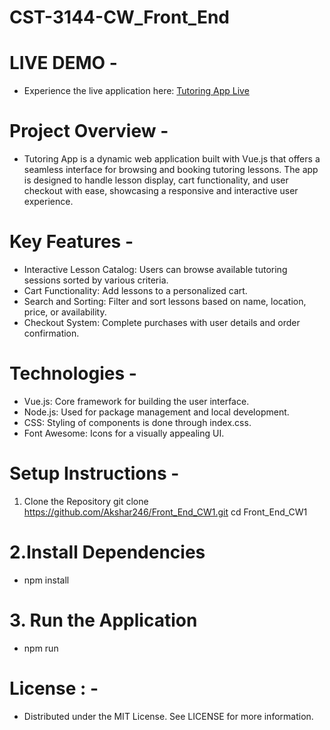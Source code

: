 # CST-3144-CW_Front_End

# LIVE DEMO -
- Experience the live application here: [Tutoring App Live](https://akshar246.github.io/CST-3144-CW_Front_End/)

  
# Project Overview -
- Tutoring App is a dynamic web application built with Vue.js that offers a seamless interface for browsing and booking tutoring lessons. The app is designed to handle lesson display, cart
  functionality, and user checkout with ease, showcasing a responsive and interactive user experience.

# Key Features -
- Interactive Lesson Catalog:  Users can browse available tutoring sessions sorted by various criteria.
- Cart Functionality: Add lessons to a personalized cart.
- Search and Sorting: Filter and sort lessons based on name, location, price, or availability.
- Checkout System: Complete purchases with user details and order confirmation.

# Technologies - 
- Vue.js: Core framework for building the user interface.
- Node.js: Used for package management and local development.
- CSS: Styling of components is done through index.css.
- Font Awesome: Icons for a visually appealing UI.

# Setup Instructions -
1. Clone the Repository
git clone https://github.com/Akshar246/Front_End_CW1.git
cd Front_End_CW1

# 2.Install Dependencies
- npm install

# 3. Run the Application
- npm run 

# License : -
- Distributed under the MIT License. See LICENSE for more information.
